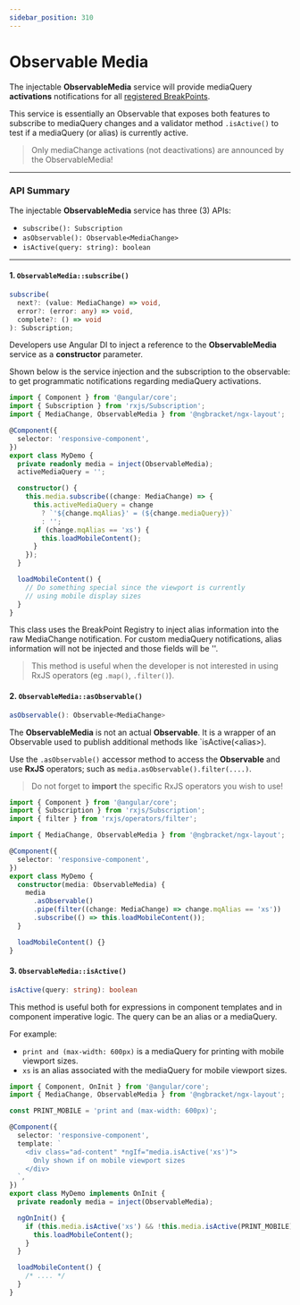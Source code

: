 ```yaml
---
sidebar_position: 310
---
```


# Observable Media

The injectable **ObservableMedia** service will provide mediaQuery **activations** notifications for all
[registered BreakPoints](https://github.com/ngbracket/ngx-layout/wiki/Custom-Breakpoints).

This service is essentially an Observable that exposes both features to subscribe to mediaQuery
changes and a validator method `.isActive()` to test if a mediaQuery (or alias) is
currently active.

> Only mediaChange activations (not deactivations) are announced by the ObservableMedia!

---

### API Summary

The injectable **ObservableMedia** service has three (3) APIs:

- `subscribe(): Subscription`
- `asObservable(): Observable<MediaChange>`
- `isActive(query: string): boolean`

---

#### 1. **`ObservableMedia::subscribe()`**

```typescript
subscribe(
  next?: (value: MediaChange) => void,
  error?: (error: any) => void,
  complete?: () => void
): Subscription;
```

Developers use Angular DI to inject a reference to the **ObservableMedia** service as a **constructor** parameter.

Shown below is the service injection and the subscription to the observable: to get programmatic notifications
regarding mediaQuery activations.

```typescript
import { Component } from '@angular/core';
import { Subscription } from 'rxjs/Subscription';
import { MediaChange, ObservableMedia } from '@ngbracket/ngx-layout';

@Component({
  selector: 'responsive-component',
})
export class MyDemo {
  private readonly media = inject(ObservableMedia);
  activeMediaQuery = '';

  constructor() {
    this.media.subscribe((change: MediaChange) => {
      this.activeMediaQuery = change
        ? `'${change.mqAlias}' = (${change.mediaQuery})`
        : '';
      if (change.mqAlias == 'xs') {
        this.loadMobileContent();
      }
    });
  }

  loadMobileContent() {
    // Do something special since the viewport is currently
    // using mobile display sizes
  }
}
```

This class uses the BreakPoint Registry to inject alias information into the raw MediaChange
notification. For custom mediaQuery notifications, alias information will not be injected and
those fields will be ''.

> This method is useful when the developer is not interested in using RxJS operators (eg `.map()`, `.filter()`).

#### 2. **`ObservableMedia::asObservable()`**

```typescript
asObservable(): Observable<MediaChange>
```

The **ObservableMedia** is not an actual **Observable**. It is a wrapper of an Observable used to publish additional
methods like `isActive(&lt;alias&gt;).

Use the `.asObservable()` accessor method to access the **Observable** and use **RxJS** operators; such as
`media.asObservable().filter(....)`.

> Do not forget to **import** the specific RxJS operators you wish to use!

```typescript
import { Component } from '@angular/core';
import { Subscription } from 'rxjs/Subscription';
import { filter } from 'rxjs/operators/filter';

import { MediaChange, ObservableMedia } from '@ngbracket/ngx-layout';

@Component({
  selector: 'responsive-component',
})
export class MyDemo {
  constructor(media: ObservableMedia) {
    media
      .asObservable()
      .pipe(filter((change: MediaChange) => change.mqAlias == 'xs'))
      .subscribe(() => this.loadMobileContent());
  }

  loadMobileContent() {}
}
```

#### 3. **`ObservableMedia::isActive()`**

```typescript
isActive(query: string): boolean
```

This method is useful both for expressions in component templates and in component imperative logic. The query can be
an alias or a mediaQuery.

For example:

- `print and (max-width: 600px)` is a mediaQuery for printing with mobile viewport sizes.
- `xs` is an alias associated with the mediaQuery for mobile viewport sizes.

```typescript
import { Component, OnInit } from '@angular/core';
import { MediaChange, ObservableMedia } from '@ngbracket/ngx-layout';

const PRINT_MOBILE = 'print and (max-width: 600px)';

@Component({
  selector: 'responsive-component',
  template: `
    <div class="ad-content" *ngIf="media.isActive('xs')">
      Only shown if on mobile viewport sizes
    </div>
  `,
})
export class MyDemo implements OnInit {
  private readonly media = inject(ObservableMedia);

  ngOnInit() {
    if (this.media.isActive('xs') && !this.media.isActive(PRINT_MOBILE)) {
      this.loadMobileContent();
    }
  }

  loadMobileContent() {
    /* .... */
  }
}
```
